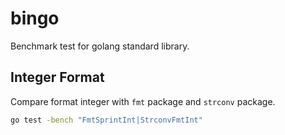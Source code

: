 # bingo
Benchmark test for golang standard library.



## Integer Format

Compare format integer with `fmt` package and `strconv` package.

```bash
go test -bench "FmtSprintInt|StrconvFmtInt"
```
